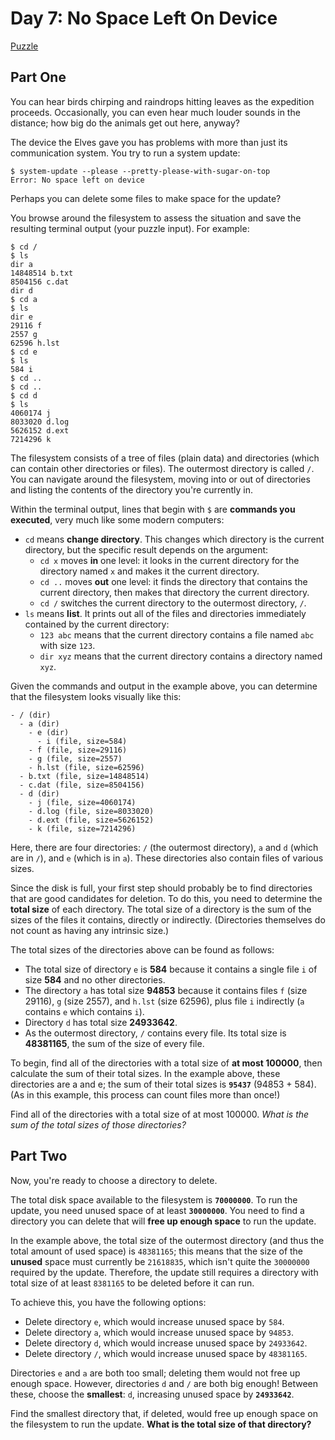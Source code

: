 # Day 7: No Space Left On Device

[Puzzle](https://adventofcode.com/2022/day/7)

## Part One

You can hear birds chirping and raindrops hitting leaves as the expedition proceeds. Occasionally, you can even hear much louder sounds in the distance; how big do the animals get out here, anyway?

The device the Elves gave you has problems with more than just its communication system. You try to run a system update:

    $ system-update --please --pretty-please-with-sugar-on-top
    Error: No space left on device

Perhaps you can delete some files to make space for the update?

You browse around the filesystem to assess the situation and save the resulting terminal output (your puzzle input). For example:

    $ cd /
    $ ls
    dir a
    14848514 b.txt
    8504156 c.dat
    dir d
    $ cd a
    $ ls
    dir e
    29116 f
    2557 g
    62596 h.lst
    $ cd e
    $ ls
    584 i
    $ cd ..
    $ cd ..
    $ cd d
    $ ls
    4060174 j
    8033020 d.log
    5626152 d.ext
    7214296 k

The filesystem consists of a tree of files (plain data) and directories (which can contain other directories or files). The outermost directory is called `/`. You can navigate around the filesystem, moving into or out of directories and listing the contents of the directory you're currently in.

Within the terminal output, lines that begin with `$` are **commands you executed**, very much like some modern computers:

- `cd` means **change directory**. This changes which directory is the current directory, but the specific result depends on the argument:
  - `cd x` moves **in** one level: it looks in the current directory for the directory named `x` and makes it the current directory.
  - `cd ..` moves **out** one level: it finds the directory that contains the current directory, then makes that directory the current directory.
  - `cd /` switches the current directory to the outermost directory, `/`.
- `ls` means **list**. It prints out all of the files and directories immediately contained by the current directory:
  - `123 abc` means that the current directory contains a file named `abc` with size `123`.
  - `dir xyz` means that the current directory contains a directory named `xyz`.

Given the commands and output in the example above, you can determine that the filesystem looks visually like this:

    - / (dir)
      - a (dir)
        - e (dir)
          - i (file, size=584)
        - f (file, size=29116)
        - g (file, size=2557)
        - h.lst (file, size=62596)
      - b.txt (file, size=14848514)
      - c.dat (file, size=8504156)
      - d (dir)
        - j (file, size=4060174)
        - d.log (file, size=8033020)
        - d.ext (file, size=5626152)
        - k (file, size=7214296)

Here, there are four directories: `/` (the outermost directory), `a` and `d` (which are in `/`), and `e` (which is in `a`). These directories also contain files of various sizes.

Since the disk is full, your first step should probably be to find directories that are good candidates for deletion. To do this, you need to determine the **total size** of each directory. The total size of a directory is the sum of the sizes of the files it contains, directly or indirectly. (Directories themselves do not count as having any intrinsic size.)

The total sizes of the directories above can be found as follows:

- The total size of directory `e` is **584** because it contains a single file `i` of size **584** and no other directories.
- The directory `a` has total size **94853** because it contains files `f` (size 29116), `g` (size 2557), and `h.lst` (size 62596), plus file `i` indirectly (`a` contains `e` which contains `i`).
- Directory `d` has total size **24933642**.
- As the outermost directory, `/` contains every file. Its total size is **48381165**, the sum of the size of every file.

To begin, find all of the directories with a total size of **at most 100000**, then calculate the sum of their total sizes. In the example above, these directories are a and e; the sum of their total sizes is **`95437`** (94853 + 584). (As in this example, this process can count files more than once!)

Find all of the directories with a total size of at most 100000. _What is the sum of the total sizes of those directories?_

## Part Two

Now, you're ready to choose a directory to delete.

The total disk space available to the filesystem is **`70000000`**. To run the update, you need unused space of at least **`30000000`**. You need to find a directory you can delete that will **free up enough space** to run the update.

In the example above, the total size of the outermost directory (and thus the total amount of used space) is `48381165`; this means that the size of the **unused** space must currently be `21618835`, which isn't quite the `30000000` required by the update. Therefore, the update still requires a directory with total size of at least `8381165` to be deleted before it can run.

To achieve this, you have the following options:

- Delete directory `e`, which would increase unused space by `584`.
- Delete directory `a`, which would increase unused space by `94853`.
- Delete directory `d`, which would increase unused space by `24933642`.
- Delete directory `/`, which would increase unused space by `48381165`.

Directories `e` and `a` are both too small; deleting them would not free up enough space. However, directories `d` and `/` are both big enough! Between these, choose the **smallest**: `d`, increasing unused space by **`24933642`**.

Find the smallest directory that, if deleted, would free up enough space on the filesystem to run the update. **What is the total size of that directory?**
